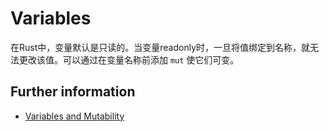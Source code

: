 
# Variables

在Rust中，变量默认是只读的。当变量readonly时，一旦将值绑定到名称，就无法更改该值。可以通过在变量名称前添加 `mut` 使它们可变。

## Further information

* [Variables and Mutability](https://doc.rust-lang.org/book/ch03-01-variables-and-mutability.html)